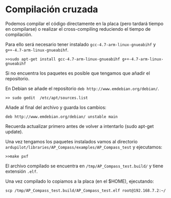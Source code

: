 # Compilación cruzada

Podemos compilar el código directamente en la placa (pero tardará tiempo en compilarse) o realizar el cross-compiling reduciendo el tiempo de compilación.

Para ello será necesario tener instalado `gcc-4.7-arm-linux-gnueabihf` y `g++-4.7-arm-linux-gnueabihf`. 

```
>>sudo apt-get install gcc-4.7-arm-linux-gnueabihf g++-4.7-arm-linux-gnueabihf
```

Si no encuentra los paquetes es posible que tengamos que añadir el repositorio.

En Debian se añade el repositorio `deb http://www.emdebian.org/debian/`. 

```
>> sudo gedit  /etc/apt/sources.list
```

Añade al final del archivo y guarda los cambios:

``` 
deb http://www.emdebian.org/debian/ unstable main
```

Recuerda actualizar primero antes de volver a intentarlo (sudo apt-get update).

Una vez tengamos los paquetes instalados vamos al directorio `ardupilot/libraries/AP_Compass/examples/AP_Compass_test` y ejecutamos:

`>>make pxf`

El archivo compilado se encuentra en `/tmp/AP_Compass_test.build/` y tiene extensión `.elf`.

Una vez compilado lo copiamos a la placa (en el $HOME), ejecutando:

```
scp /tmp/AP_Compass_test.build/AP_Compass_test.elf root@192.168.7.2:~/
```
